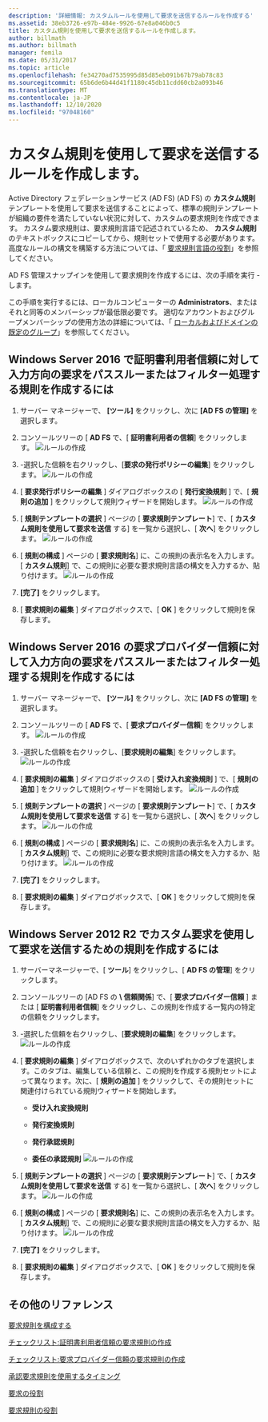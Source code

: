 ```yaml
---
description: '詳細情報: カスタムルールを使用して要求を送信するルールを作成する'
ms.assetid: 38eb3726-e97b-484e-9926-67e8a046b0c5
title: カスタム規則を使用して要求を送信するルールを作成します。
author: billmath
ms.author: billmath
manager: femila
ms.date: 05/31/2017
ms.topic: article
ms.openlocfilehash: fe34270ad7535995d85d85eb091b67b79ab78c83
ms.sourcegitcommit: 65b6de6b44d41f1180c45db11cdd60cb2a093b46
ms.translationtype: MT
ms.contentlocale: ja-JP
ms.lasthandoff: 12/10/2020
ms.locfileid: "97048160"
---
```

# <a name="create-a-rule-to-send-claims-using-a-custom-rule"></a>カスタム規則を使用して要求を送信するルールを作成します。


Active Directory フェデレーションサービス (AD FS) (AD FS) の **カスタム規則** テンプレートを使用して要求を送信することによって、標準の規則テンプレートが組織の要件を満たしていない状況に対して、カスタムの要求規則を作成できます。 カスタム要求規則は、要求規則言語で記述されているため、 **カスタム規則** のテキストボックスにコピーしてから、規則セットで使用する必要があります。 高度なルールの構文を構築する方法については、「 [要求規則言語の役割](../../ad-fs/technical-reference/The-Role-of-the-Claim-Rule-Language.md)」を参照してください。

AD FS 管理スナップインを使用して要求規則を作成するには、次の手順を実行 \- します。

この手順を実行するには、ローカルコンピューターの **Administrators**、またはそれと同等のメンバーシップが最低限必要です。  適切なアカウントおよびグループメンバーシップの使用方法の詳細については、「 [ローカルおよびドメインの既定のグループ](https://go.microsoft.com/fwlink/?LinkId=83477)」を参照してください。



## <a name="to-create-a-rule-to-pass-through-or-filter-an-incoming-claim-on-a-relying-party-trust-in-windows-server-2016"></a>Windows Server 2016 で証明書利用者信頼に対して入力方向の要求をパススルーまたはフィルター処理する規則を作成するには

1.  サーバー マネージャーで、 **[ツール]** をクリックし、次に **[AD FS の管理]** を選択します。

2.  コンソールツリーの [ **AD FS** で、[ **証明書利用者の信頼**] をクリックします。
![ルールの作成](media/Create-a-Rule-to-Pass-Through-or-Filter-an-Incoming-Claim/claimrule9.PNG)

3.  \-選択した信頼を右クリックし、[**要求の発行ポリシーの編集**] をクリックします。
![ルールの作成](media/Create-a-Rule-to-Pass-Through-or-Filter-an-Incoming-Claim/claimrule10.PNG)

4.  [ **要求発行ポリシーの編集** ] ダイアログボックスの [ **発行変換規則** ] で、[ **規則の追加** ] をクリックして規則ウィザードを開始します。
![ルールの作成](media/Create-a-Rule-to-Pass-Through-or-Filter-an-Incoming-Claim/claimrule11.PNG)

5.  [ **規則テンプレートの選択** ] ページの [ **要求規則テンプレート**] で、[ **カスタム規則を使用して要求を送信** する] を一覧から選択し、[ **次へ**] をクリックします。
![ルールの作成](media/Create-a-Rule-to-Send-Claims-Using-a-Custom-Rule/custom3.PNG)

6.  [ **規則の構成** ] ページの [ **要求規則名**] に、この規則の表示名を入力します。 [ **カスタム規則**] で、この規則に必要な要求規則言語の構文を入力するか、貼り付けます。
![ルールの作成](media/Create-a-Rule-to-Send-Claims-Using-a-Custom-Rule/custom4.PNG)

7.  **[完了]** をクリックします。

8.  [ **要求規則の編集** ] ダイアログボックスで、[ **OK** ] をクリックして規則を保存します。

## <a name="to-create-a-rule-to-pass-through-or-filter-an-incoming-claim-on-a-claims-provider-trust-in-windows-server-2016"></a>Windows Server 2016 の要求プロバイダー信頼に対して入力方向の要求をパススルーまたはフィルター処理する規則を作成するには

1.  サーバー マネージャーで、 **[ツール]** をクリックし、次に **[AD FS の管理]** を選択します。

2.  コンソールツリーの [ **AD FS** で、[ **要求プロバイダー信頼**] をクリックします。
![ルールの作成](media/Create-a-Rule-to-Pass-Through-or-Filter-an-Incoming-Claim/claimrule1.PNG)

3.  \-選択した信頼を右クリックし、[**要求規則の編集**] をクリックします。
![ルールの作成](media/Create-a-Rule-to-Pass-Through-or-Filter-an-Incoming-Claim/claimrule2.PNG)

4.  [ **要求規則の編集** ] ダイアログボックスの [ **受け入れ変換規則** ] で、[ **規則の追加** ] をクリックして規則ウィザードを開始します。
![ルールの作成](media/Create-a-Rule-to-Pass-Through-or-Filter-an-Incoming-Claim/claimrule3.PNG)

5.  [ **規則テンプレートの選択** ] ページの [ **要求規則テンプレート**] で、[ **カスタム規則を使用して要求を送信** する] を一覧から選択し、[ **次へ**] をクリックします。
![ルールの作成](media/Create-a-Rule-to-Send-Claims-Using-a-Custom-Rule/custom3.PNG)

6.  [ **規則の構成** ] ページの [ **要求規則名**] に、この規則の表示名を入力します。 [ **カスタム規則**] で、この規則に必要な要求規則言語の構文を入力するか、貼り付けます。
![ルールの作成](media/Create-a-Rule-to-Send-Claims-Using-a-Custom-Rule/custom4.PNG)

7.  **[完了]** をクリックします。

8.  [ **要求規則の編集** ] ダイアログボックスで、[ **OK** ] をクリックして規則を保存します。



















## <a name="to-create-a-rule-to-send-claims-by-using-a-custom-claim-in-windows-server-2012-r2"></a>Windows Server 2012 R2 でカスタム要求を使用して要求を送信するための規則を作成するには

1.  サーバーマネージャーで、[ **ツール**] をクリックし、[ **AD FS の管理**] をクリックします。

2.  コンソールツリーの [AD FS の **\\ 信頼関係**] で、[ **要求プロバイダー信頼** ] または [ **証明書利用者信頼**] をクリックし、この規則を作成する一覧内の特定の信頼をクリックします。

3.  \-選択した信頼を右クリックし、[**要求規則の編集**] をクリックします。
![ルールの作成](media/Create-a-Rule-to-Pass-Through-or-Filter-an-Incoming-Claim/claimrule6.PNG)

4.  [ **要求規則の編集** ] ダイアログボックスで、次のいずれかのタブを選択します。このタブは、編集している信頼と、この規則を作成する規則セットによって異なります。次に、[ **規則の追加** ] をクリックして、その規則セットに関連付けられている規則ウィザードを開始します。

    -   **受け入れ変換規則**

    -   **発行変換規則**

    -   **発行承認規則**

    -   **委任の承認規則** 
 ![ルールの作成](media/Create-a-Rule-to-Permit-All-Users/permitall5.PNG)

5.  [ **規則テンプレートの選択** ] ページの [ **要求規則テンプレート**] で、[ **カスタム規則を使用して要求を送信** する] を一覧から選択し、[ **次へ**] をクリックします。
![ルールの作成](media/Create-a-Rule-to-Send-Claims-Using-a-Custom-Rule/custom1.PNG)

6.  [ **規則の構成** ] ページの [ **要求規則名**] に、この規則の表示名を入力します。 [ **カスタム規則**] で、この規則に必要な要求規則言語の構文を入力するか、貼り付けます。
![ルールの作成](media/Create-a-Rule-to-Send-Claims-Using-a-Custom-Rule/custom2.PNG)

7.  **[完了]** をクリックします。

8.  [ **要求規則の編集** ] ダイアログボックスで、[ **OK** ] をクリックして規則を保存します。

## <a name="additional-references"></a>その他のリファレンス
[要求規則を構成する](Configure-Claim-Rules.md)

[チェックリスト:証明書利用者信頼の要求規則の作成](/previous-versions/windows/it-pro/windows-server-2012-R2-and-2012/ee913578(v=ws.11))

[チェックリスト:要求プロバイダー信頼の要求規則の作成](/previous-versions/windows/it-pro/windows-server-2012-R2-and-2012/ee913564(v=ws.11))

[承認要求規則を使用するタイミング](../../ad-fs/technical-reference/When-to-Use-an-Authorization-Claim-Rule.md)

[要求の役割](../../ad-fs/technical-reference/The-Role-of-Claims.md)

[要求規則の役割](../../ad-fs/technical-reference/The-Role-of-Claim-Rules.md)
